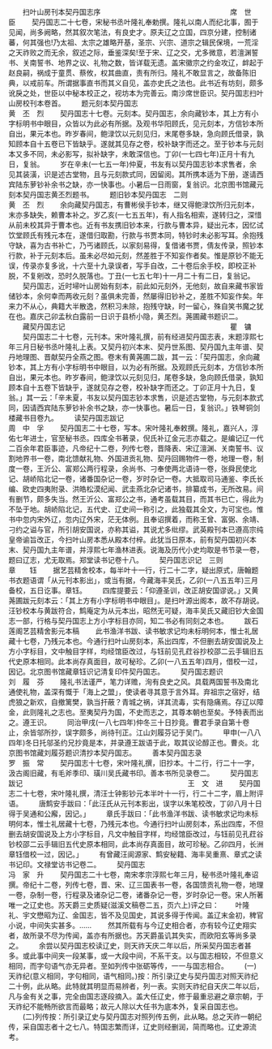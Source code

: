 <!-- { "loadSidebar": true } -->
　　扫叶山房刊本契丹国志序　　　　　　　　　　　　　　　　　　
席　世　臣
　　契丹国志二十七卷，宋秘书丞叶隆礼奉勅撰。隆礼以南人而纪北事，囿于见闻，尚多阙略，然其叙次笔法，有良史才。原夫辽之立国，四京分建，控制诸蕃，何其强也!乃太祖、太宗之雄略开基，圣宗、兴宗、道宗之辑民保境，一荒淫之天祚败之而无余，叙述之际，垂鉴深矣!至于宋、辽之交，尤多微意，若澶渊誓书、关南誓书、地界之议、礼物之数，皆详载无遗。盖宋徽宗之约金攻辽，衅起于赵良嗣，祸成于童贯、蔡攸，权其曲直，责有所归。隆礼不敢显言之，故备陈旧典，以戒前车。所谓据事直书而其义自见，盖亦史氏之法也。此书近有坊刻，颇多讹戾之处，世臣以中秘本校正之，视坊本为完善云。南沙席世臣识。契丹国志扫叶山房校刊本卷首。
　　题元刻本契丹国志　　　　　　　　　　　　　　　　　　　　　
黄　丕　烈
　　契丹国志十七卷。元刻本。契丹国志，余向藏钞本，其上方有小字标明书中眼目，众皆以为此必有所据。及观书华阳顾氏，见元刻本，方信钞本所自出，果元本也。昨岁春间，鲍渌饮以元刻见归，末尾卷多缺，急向顾氏借录，孰知顾本自十五卷已下皆缺乎。遂就其见存之卷，校补缺字而还之。至于钞本与元刻本又多不同，未必影写，拟补缺字，未敢深信也。丁卯(一七四七年)正月十有九日，复翁。
　　岁在辛未(一七五一年)仲夏，书友有以契丹国志钞本求售者，余见其装潢，识是述古堂物，且与元刻款式同，因留阅。其所携本适为下册，遂请西宾陆东萝钞补余书之缺，亦一快事也。小暑后一日雨窗，复翁识。北京图书馆藏元刻本契丹国志黄丕烈题书。
　　题旧钞本契丹国志　二则　　　　　　　　　　　　　　　　
黄　丕　烈
　　余向藏契丹国志，有曹彬侯手钞本，继又得鲍渌饮所归元刻本，末亦多缺失，赖曹本补之。岁乙亥(一七五五年)，有人指名相索，遂转归之，深惜从前未校其异于曹本也。近有书友携旧钞本来，行款与曹本异，疑出元本，因忆试饮堂顾氏有残元本在，遂借归取勘，行款与书贾本同，特钞时未必影写耳。余抱残守缺，喜为古书补亡，乃丐诸顾氏，以家刻易得，复借诸书贾，倩友传录，照钞本行款，补于元刻本后。虽未必尽如元刻，然差胜于不知妄作者矣。惟是原钞不能无误，传录亦复多讹，十六至十九录误者，写手自改，二十卷后余手校，即校正补脱，不复剜改，恐时久脱落也。丁丑(一七五七年)十一月二十有二日，复翁记。
　　契丹国志，近时埽叶山房始有刻本，前此如元刻外，无他刻，故自来藏书家皆储钞本，余何幸而两收元刻？虽俱未完善，然屡得旧钞补之，差胜不知妄作矣。年来力不从心，典籍大半散逸，然积习未除，抱残守缺，时一留心，殊自笑书魔之犹在也。嘉庆己卯孟秋白露前一日识于县桥小隐，黄丕烈。荛圃藏书题识二。
　　藏契丹国志记　　　　　　　　　　　　　　　　　　　　　　　
瞿　镛
　　契丹国志二十七卷，元刊本。宋叶隆礼撰，前有经进契丹国志表，末题淳熙七年三月日秘书丞叶隆礼上表。又契丹初兴本末、契丹世系图、契丹国九主年谱、契丹地理图、晋献契丹全燕之图。卷末有黄荛圃二跋，其一云：「契丹国志，余向藏钞本，其上方有小字标明书中眼目，以为必有所据。及观顾氏元刻本，方信钞本所自出，果元本也。昨岁春间，鲍渌饮以元刻见归，尾卷多缺，急向顾氏借录，孰知顾本自十五卷下皆缺乎，遂就见存之卷，校补缺字而还之。丁卯正月十九日，复翁。」其一云：「辛未夏，书友以契丹国志钞本求售，识是述古堂物，与元刻本款式同，因请西宾陆东萝钞补余书之缺，亦一快事也。暑后一日，复翁识。」铁琴铜剑楼藏书目卷九。
　　读契丹国志跋记　　　　　　　　　　　　　　　　　　　　　　
周　中　孚
　　契丹国志二十七卷，写本。宋叶隆礼奉敕撰。隆礼，嘉兴人，淳佑七年进士，官至秘书丞。四库全书著录，倪氏补辽金元志亦载之。是编记辽一代二百余年君臣事迹，凡帝纪十二卷，列传七卷，晋降表、宋辽澶渊、关南誓书、议割地界书一卷，南北馈献礼物、外国进贡礼物、契丹回赐物件一卷，地理一卷，制度一卷，王沂公、富郑公两行程录，余尚书、刁奉使两北语诗一卷，张舜民使北记、胡峤陷北记一卷，诸番国杂记一卷，岁时杂记一卷。大抵取司马通鉴、李氏长编、欧史四夷附录、洪皓松漠纪闻、武圭燕北杂记诸书，排纂成书，无所改易。间有删节，颇多失当。然王沂公、富郑公之书，通考虽载其目，而其书已亡，得此为不坠于地。胡峤陷北记，五代史、辽史间一称引之，此独载其全文，为可宝也。惟书中忽内宋外辽，忽内辽外宋，茫无体例。且奉诏撰着，而称王曾、富弼、余靖、刁约之谥与官，所引胡安国说，亦称其谥，其说尤多纰缪。武英殿刊本已遵高宗纯皇帝谕旨改正，今扫叶山房本悉从殿本付梓。此犹当日原本，前有契丹国初兴本末、契丹国九主年谱，并淳熙七年渔林进表。说海及历代小史均取是书节录一卷，题曰辽志，尤无取焉。郑堂读书记卷十八。
　　契丹国志识记　三则　　　　　　　　　　　　　　　　　　
章　　钰
　　据艺芸精舍校本，每半叶十一行，行二十二字，疑出原式，唐翰题书衣题语谓「从元刊本影出」，或当有据，今藏海丰吴氏，乙卯(一八五五年)三月备校，五日讫事。章钰。
　　四库提要云：「仰遵圣训，改正胡安国谬说。」又黄荛圃跋元刻本云：「其上方有小字标明书中眼目」。是扫叶源出阁本，故不存胡说。汪钞校本与黄跋符合，鹪庵定为从元本出，昭然无可疑，海丰吴氏又藏旧钞大金国志一部，行格与契丹国志上方小字标目亦同，知二书必有同刻之本也。
　　跋石莲阁艺芸精舍影元本稿
　　此书渔洋书跋、读书敏求记均未标明何本，惟士礼居藏十七卷，乃残元本也。今通行扫叶山房刻本，系出四库，不但删去胡安国说及上方小字标目，文中触目字样，均经馆臣改过，与钰前见孔荭谷抄校邵二云手辑旧五代史原本相同。此本尚存真面目，故可秘珍。乙卯(一八五五年)四月，借校一过，因记。北京图书馆藏章钰识记清复印件契丹国志。
　　契丹国志题识　　　　　　　　　　　　　　　　　　　　　　　
刘　履　芬
　　隆礼书法谨严，笔力详赡，洵有良史之风。具载两国誓书及南北通使礼物，盖深有慨于「海上之盟」，使读者寻其意于言外耳。弃祖宗之宿好，结虎狼之新欢，自撤篱樊，孰当扞蔽？青城之祸，详其流毒，实有隐痛焉。存辽以障金，此则隆礼之志也。至夷契丹为国，不史而志之，其尊本朝也至矣。予特表而出之。遵王识。
　　同治甲戌(一八七四年)仲冬三十日抄竟。曹君手录自第十卷止，余皆邬所抄，误字颇多，尚待刊正。江山刘履芬记于吴门。
　　甲申(一八八四年)冬日托邬圣约兄抄竟是本，并录遵王跋语于此，取其议论醇正也。曹炎。北京图书馆藏刘履芬题识清抄本契丹国志。
　　善本契丹国志录　　　　　　　　　　　　　　　　　　　　　　
罗　振　常
　　契丹国志十七卷，宋叶隆礼撰，旧抄本。十二行，行二十一字，汲古阁旧藏，有毛斧季印、璜川吴氏藏书印。善本书所见录卷二。
　　契丹国志跋记　　　　　　　　　　　　　　　　　　　　　　　
王　文　进
　　契丹国志二十七卷，宋叶隆礼撰，清汪士钟影钞元本半叶十一行，行二十二字，眉上附评语。
　　唐鹪安手跋曰：「此汪氏从元刊本影出，误字以朱笔校改，丁卯八月十日得于吴通和公廨，因记。」
　　章氏手跋曰：「此书渔洋书跋、读书敏求记均未标明何本，惟士礼居藏十七卷，乃残元本也。今通行扫叶山房刻本，系出四库，不但删去胡安国说及上方小字标目，凡文中触目字样，均经馆臣改过，与钰前见孔荭谷钞校邵二云手辑旧五代史原本相同，此本尚存真面目，故可珍秘。乙卯四月，长洲章钰借校一过，因记。」
　　有曾藏汪阆源家、鹪安秘籍、海丰吴重熹、章式之读书记印。文禄堂访书记卷二。
　　契丹国志　　　　　　　　　　　　　　　　　　　　　　　　　
冯　家　升
　　契丹国志二十七卷，南宋孝宗淳熙七年三月，秘书丞叶隆礼奉诏撰。帝纪十二卷，列传七卷，晋、宋、辽三国表书一卷，各国馈贡礼物一卷，地理一卷，杂制一卷，行程录及诸杂记二卷，诸番杂记一卷，岁时杂记一卷。宋人所著唯一之辽史也。苏天爵三史质疑(滋溪文稿卷二五，页六上)评之曰：
　　叶隆礼、宇文懋昭为辽、金国志，皆不及见国史，其说多得于传闻。盖辽末金初，稗官小说，中间失实甚多。……
　　然其所载有与今辽史相合者，亦有较今辽史翔实者，故所录不尽为传闻，盖亦有所据也。苏天爵虽讥其失实，而欧阳玄等尚多录之。
　　余尝以契丹国志校读辽史，则天祚天庆二年以后，所采契丹国志者甚多。或此事中间夹一段某事，或一大段中间，不系干支。以与国志相较，不但意义相同，而字句语气亦无异者。至如列传中张砺等传，一一与国志相合。
　　(一)天祚纪(意义相同，字句相同，语气相同。)按：所引录辽史与契丹国志对照天祚纪二十例，此从略。此特就其明显而易辨者，列一表。实则天祚纪自天庆二年以后，凡与金有关之事，完全由国志逐段摘入。盖大任辽史，修于最重忌避之章宗朝，于天祚纪不能畅所欲言而最略；故元人除以大任书为底本外，复采自国志也。
　　(二)列传按：所引录辽史与契丹国志对照列传五例，此从略。总之天祚一朝纪传，采自国志者十之七八。特国志繁而详，辽史则经删润，简而略也。辽史源流考。

